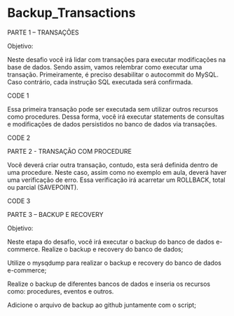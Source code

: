 # Backup_Transactions

PARTE 1 – TRANSAÇÕES 

Objetivo:  

Neste desafio você irá lidar com transações para executar modificações na base de dados. Sendo assim, vamos relembrar como executar uma transação. Primeiramente, é preciso desabilitar o autocommit do MySQL. Caso contrário, cada instrução SQL executada será confirmada. 

CODE 1

Essa primeira transação pode ser executada sem utilizar outros recursos como procedures. Dessa forma, você irá executar statements de consultas e modificações de dados persistidos no banco de dados via transações.  

 

CODE 2

PARTE 2 - TRANSAÇÃO COM PROCEDURE 

Você deverá criar outra transação, contudo, esta será definida dentro de uma procedure. Neste caso, assim como no exemplo em aula, deverá haver uma verificação de erro. Essa verificação irá acarretar um ROLLBACK, total ou parcial (SAVEPOINT). 

CODE 3

PARTE 3 – BACKUP E RECOVERY 

Objetivo: 

Neste etapa do desafio, você irá executar o backup do banco de dados e-commerce. Realize o backup e recovery do banco de dados; 

Utilize o mysqdump para realizar o backup e recovery do banco de dados e-commerce; 

Realize o backup de diferentes bancos de dados e inseria os recursos como: procedures, eventos e outros. 

Adicione o arquivo de backup ao github juntamente com o script; 
